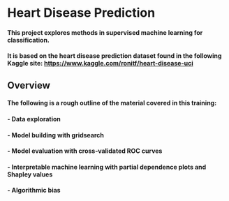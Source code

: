 # Heart Disease Prediction

#### This project explores methods in supervised machine learning for classification. 
#### It is based on the heart disease prediction dataset found in the following Kaggle site: https://www.kaggle.com/ronitf/heart-disease-uci

## Overview
#### The following is a rough outline of the material covered in this training:
#### - Data exploration
#### - Model building with gridsearch 
#### - Model evaluation with cross-validated ROC curves
#### - Interpretable machine learning with partial dependence plots and Shapley values
#### - Algorithmic bias
